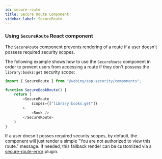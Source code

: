 ```yaml
---
id: secure-route
title: Secure Route Component
sidebar_label: SecureRoute
---
```


### Using `SecureRoute` React component

The `SecureRoute` component prevents rendering of a route if a user doesn't possess required security scopes.

The following example shows how to use the `SecureRoute` component in order to prevent users from accessing a route if they don't possess the `library:books:get` security scope:

```js
import { SecureRoute } from "@webiny/app-security/components";

function SecureBookRoute() {
    return (
        <SecureRoute
            scopes={["library:books:get"]}
        >
            <Book />
        </SecureRoute>
    )
}
```

If a user doesn't posses required security scopes, by default, the component will just render a simple "You are not authorized to view this route." message. If needed, this fallback render can be customized via a [secure-route-error](/docs/webiny-apps/security/development/plugin-reference/app#secure-route-error) plugin.
